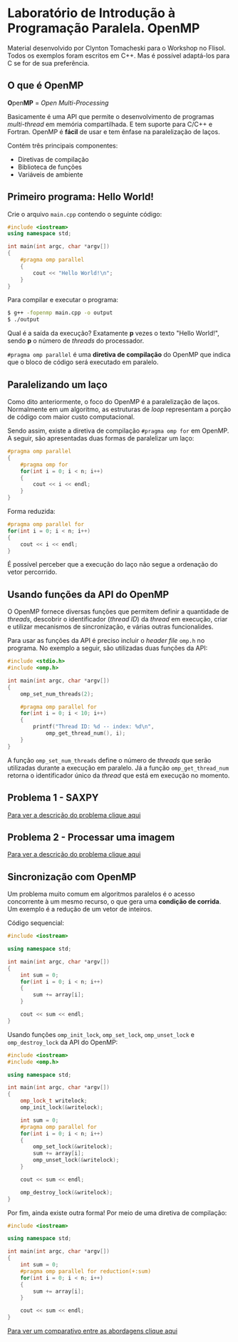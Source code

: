 # Laboratório de Introdução à Programação Paralela. OpenMP
Material desenvolvido por Clynton Tomacheski para o Workshop no Flisol. 
Todos os exemplos foram escritos em C++. Mas é possível adaptá-los para C se for de sua preferência.


## O que é OpenMP

**O**pen**MP** = *Open Multi-Processing*

Basicamente é uma API que permite o desenvolvimento de programas *multi-thread* em memória compartilhada. E tem suporte para C/C++ e Fortran. OpenMP é **fácil** de usar e tem ênfase na paralelização de laços.

Contém três principais componentes:
- Diretivas de compilação
- Biblioteca de funções
- Variáveis de ambiente

## Primeiro programa: Hello World!

Crie o arquivo `main.cpp` contendo o seguinte código:

```cpp
#include <iostream>
using namespace std;

int main(int argc, char *argv[])
{
    #pragma omp parallel
    {
        cout << "Hello World!\n";
    }
}
```

Para compilar e executar o programa:

```bash
$ g++ -fopenmp main.cpp -o output
$ ./output
```

Qual é a saída da execução? Exatamente **p** vezes o texto "Hello World!", sendo **p** o número de *threads* do processador.

`#pragma omp parallel` é uma **diretiva de compilação** do OpenMP que indica que o bloco de código será executado em paralelo.

## Paralelizando um laço

Como dito anteriormente, o foco do OpenMP é a paralelização de laços. Normalmente em um algoritmo, as estruturas de *loop* representam a porção de código com maior custo computacional.

Sendo assim, existe a diretiva de compilação `#pragma omp for` em OpenMP. A seguir, são apresentadas duas formas de paralelizar um laço:

```cpp
#pragma omp parallel
{
    #pragma omp for
    for(int i = 0; i < n; i++)
    {
        cout << i << endl;
    }
}
```

Forma reduzida:

```cpp
#pragma omp parallel for
for(int i = 0; i < n; i++)
{
    cout << i << endl;
}
```
É possível perceber que a execução do laço não segue a ordenação do vetor percorrido.

## Usando funções da API do OpenMP

O OpenMP fornece diversas funções que permitem definir a quantidade de *threads*, descobrir o identificador (*thread ID*) da *thread* em execução, criar e utilizar mecanismos de sincronização, e várias outras funcionalides.

Para usar as funções da API é preciso incluir o *header file* `omp.h` no programa. No exemplo a seguir, são utilizadas duas funções da API:

```cpp
#include <stdio.h>
#include <omp.h>

int main(int argc, char *argv[])
{
    omp_set_num_threads(2);

    #pragma omp parallel for
    for(int i = 0; i < 10; i++)
    {
        printf("Thread ID: %d -- index: %d\n",
            omp_get_thread_num(), i);
    }
}
```

A função `omp_set_num_threads` define o número de *threads* que serão utilizadas durante a execução em paralelo. Já a função `omp_get_thread_num` retorna o identificador único da *thread* que está em execução no momento.

## Problema 1 - SAXPY

[Para ver a descrição do problema clique aqui](./saxpy)

## Problema 2 - Processar uma imagem

[Para ver a descrição do problema clique aqui](./grayscale)

## Sincronização com OpenMP

Um problema muito comum em algoritmos paralelos é o acesso concorrente à um mesmo recurso, o que gera uma **condição de corrida**. Um exemplo é a redução de um vetor de inteiros.

Código sequencial:

```cpp
#include <iostream>

using namespace std;

int main(int argc, char *argv[])
{
    int sum = 0;
    for(int i = 0; i < n; i++)
    {
        sum += array[i];
    }

    cout << sum << endl;
}
```

Usando funções ```omp_init_lock```, ```omp_set_lock```, ```omp_unset_lock``` e ```omp_destroy_lock``` da API do OpenMP:

```cpp
#include <iostream>
#include <omp.h>

using namespace std;

int main(int argc, char *argv[])
{
    omp_lock_t writelock;
    omp_init_lock(&writelock);

    int sum = 0;
    #pragma omp parallel for
    for(int i = 0; i < n; i++)
    {
        omp_set_lock(&writelock);
        sum += array[i];
        omp_unset_lock(&writelock);
    }

    cout << sum << endl;

    omp_destroy_lock(&writelock);
}
```

Por fim, ainda existe outra forma! Por meio de uma diretiva de compilação:

```cpp
#include <iostream>

using namespace std;

int main(int argc, char *argv[])
{
    int sum = 0;
    #pragma omp parallel for reduction(+:sum)
    for(int i = 0; i < n; i++)
    {
        sum += array[i];
    }

    cout << sum << endl;
}
```
[Para ver um comparativo entre as abordagens clique aqui](./examples)
